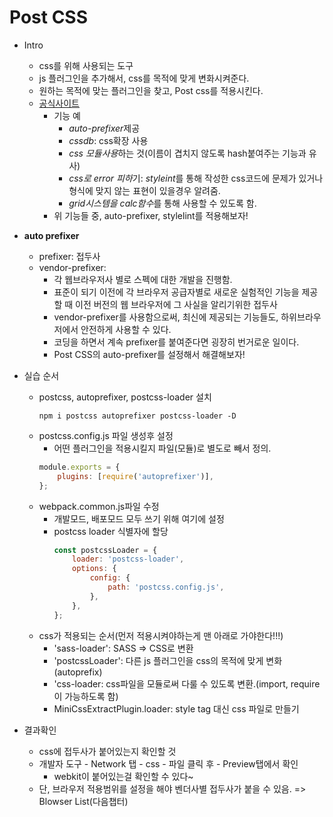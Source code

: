 # Post CSS

-   Intro

    -   css를 위해 사용되는 도구
    -   js 플러그인을 추가해서, css를 목적에 맞게 변화시켜준다.
    -   원하는 목적에 맞는 플러그인을 찾고, Post css를 적용시킨다.
    -   [공식사이트](https://postcss.org/)
        -   기능 예
            -   *auto-prefixer*제공
            -   _cssdb_: css확장 사용
            -   *css 모듈사용*하는 것(이름이 겹치지 않도록 hash붙여주는 기능과 유사)
            -   *css로 error 피하*기: *styleint*를 통해 작성한 css코드에 문제가 있거나 형식에 맞지 않는 표현이 있을경우 알려줌.
            -   *grid시스템을 calc함수*를 통해 사용할 수 있도록 함.
        -   위 기능들 중, auto-prefixer, stylelint를 적용해보자!

-   **auto prefixer**

    -   prefixer: 접두사
    -   vendor-prefixer:
        -   각 웹브라우저사 별로 스펙에 대한 개발을 진행함.
        -   표준이 되기 이전에 각 브라우저 공급자별로 새로운 실험적인 기능을 제공할 때 이전 버전의 웹 브라우저에 그 사실을 알리기위한 접두사
        -   vendor-prefixer를 사용함으로써, 최신에 제공되는 기능들도, 하위브라우저에서 안전하게 사용할 수 있다.
        -   코딩을 하면서 계속 prefixer를 붙여준다면 굉장히 번거로운 일이다.
        -   Post CSS의 auto-prefixer를 설정해서 해결해보자!

-   실습 순서

    -   postcss, autoprefixer, postcss-loader 설치
        ```console
        npm i postcss autoprefixer postcss-loader -D
        ```
    -   postcss.config.js 파일 생성후 설정
        -   어떤 플러그인을 적용시킬지 파일(모듈)로 별도로 빼서 정의.
        ```js
        module.exports = {
            plugins: [require('autoprefixer')],
        };
        ```
    -   webpack.common.js파일 수정
        -   개발모드, 배포모드 모두 쓰기 위해 여기에 설정
        -   postcss loader 식별자에 할당
            ```js
            const postcssLoader = {
                loader: 'postcss-loader',
                options: {
                    config: {
                        path: 'postcss.config.js',
                    },
                },
            };
            ```
    -   css가 적용되는 순서(먼저 적용시켜야하는게 맨 아래로 가야한다!!!)
        -   'sass-loader': SASS => CSS로 변환
        -   'postcssLoader': 다른 js 플러그인을 css의 목적에 맞게 변화(autoprefix)
        -   'css-loader: css파일을 모듈로써 다룰 수 있도록 변환.(import, require이 가능하도록 함)
        -   MiniCssExtractPlugin.loader: style tag 대신 css 파일로 만들기

-   결과확인
    -   css에 접두사가 붙어있는지 확인할 것
    -   개발자 도구 - Network 탭 - css - 파일 클릭 후 - Preview탭에서 확인
        -   webkit이 붙어있는걸 확인할 수 있다~
    -   단, 브라우저 적용범위를 설정을 해야 벤더사별 접두사가 붙을 수 있음. => Blowser List(다음챕터)
